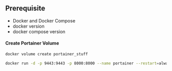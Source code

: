 ## Prerequisite

-  Docker and Docker Compose
-  docker version
-  docker compose version

#### Create Portainer Volume

```bash
docker volume create portainer_stuff
```

```bash
docker run -d -p 9443:9443 -p 8000:8000 --name portainer --restart=always -v /var/run/docker.sock:/var/run/docker.sock -v portainer_data:/data portainer/portainer-ce:latest
```
